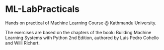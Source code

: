 # ML-LabPracticals
Hands on practical of Machine Learning Course @ Kathmandu University.

The exercises are based on the chapters of the book: Building Machine Learning Systems with Python 2nd Edition, authored by Luis Pedro Cohello and Willi Richert.

